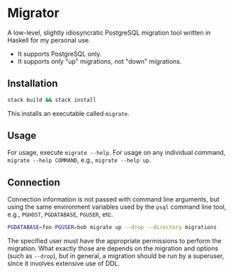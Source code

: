 # Migrator

A low-level, slightly idiosyncratic PostgreSQL migration tool written in Haskell for my personal use.

- It supports PostgreSQL only.
- It supports only "up" migrations, not "down" migrations.

## Installation

```sh
stack build && stack install
```

This installs an executable called `migrate`.

## Usage

For usage, execute `migrate --help`. For usage on any individual command, `migrate --help COMMAND`, e.g., `migrate --help up`.

## Connection

Connection information is not passed with command line arguments, but using the same environment variables used by the `psql` command line tool, e.g., `PGHOST`, `PGDATABASE`, `PGUSER`, etc.

```sh
PGDATABASE=foo PGUSER=bob migrate up --drop --directory migrations
```

The specified user must have the appropriate permissions to perform the migration. What exactly those are depends on the migration and options (such as `--drop`), but in general, a migration should be run by a superuser, since it involves extensive use of DDL.
